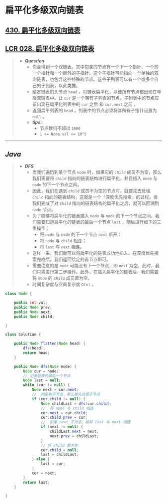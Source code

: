 # 扁平化多级双向链表

## [430. 扁平化多级双向链表](https://leetcode.cn/problems/flatten-a-multilevel-doubly-linked-list/)

## [LCR 028. 扁平化多级双向链表](https://leetcode.cn/problems/Qv1Da2/)

> - ***Question***
>   - 你会得到一个双链表，其中包含的节点有一个下一个指针、一个前一个指针和一个额外的子指针。这个子指针可能指向一个单独的双向链表，也包含这些特殊的节点。这些子列表可以有一个或多个自己的子列表，以此类推。
>   - 给定链表的头节点 `head` ，将链表扁平化，以便所有节点都出现在单层双链表中。让 `cur` 是一个带有子列表的节点。子列表中的节点应该出现在扁平化列表中的 `cur` 之后 和 `cur.next` 之前 。
>   - 返回扁平列表的 `head` 。列表中的节点必须将其所有子指针设置为 `null` 。
>   - ***tips:***
>     - 节点数目不超过 `1000`
>     - `1 <= Node.val <= 10^5`

---

## *Java*

> - ***DFS***
>   - 当我们遍历到某个节点 `node` 时，如果它的 `child` 成员不为空，那么我们需要将 `child` 指向的链表结构进行扁平化，并且插入 `node` 与 `node` 的下一个节点之间。
>   - 因此，我们在遇到 `child` 成员不为空的节点时，就要先去处理 `child` 指向的链表结构，这就是一个「深度优先搜索」的过程。当我们完成了对 `child` 指向的链表结构的扁平化之后，就可以回溯到 `node` 节点。
>   - 为了能够将扁平化的链表插入 `node` 与 `node` 的下一个节点之间，我们需要知道扁平化的链表的最后一个节点 `last` ，随后进行如下的三步操作：
>     - 将 `node` 与 `node` 的下一个节点 `next` 断开：
>     - 将 `node` 与 `child` 相连；
>     - 将 `last` 与 `next` 相连。
>   - 这样一来，我们就可以将扁平化的链表成功地插入。在深度优先搜索完成后，我们返回给定的首节点即可。
>   - 需要注意的是 `node` 可能没有下一个节点，即 `next` 为空。此时，我们只需进行第二步操作。此外，在插入扁平化的链表后，我们需要将 `node` 的 `child` 成员置为空。
>   - 时间复杂度与空间复杂度 `O(n)` 。

```java
class Node {

    public int val;
    public Node prev;
    public Node next;
    public Node child;

}

class Solution {

    public Node flatten(Node head) {
        dfs(head);
        return head;
    }

    public Node dfs(Node node) {
        Node cur = node;
        // 记录链表的最后一个节点
        Node last = null;
        while (cur != null) {
            Node next = cur.next;
            //  如果有子节点，那么首先处理子节点
            if (cur.child != null) {
                Node childLast = dfs(cur.child);
                //  将 node 与 child 相连
                cur.next = cur.child;
                cur.child.prev = cur;
                //  如果 next 不为空，就将 last 与 next 相连
                if (next != null) {
                    childLast.next = next;
                    next.prev = childLast;
                }
                // 将 child 置为空
                cur.child = null;
                last = childLast;
            } else {
                last = cur;
            }
            cur = next;
        }
        return last;
    }

}
```
